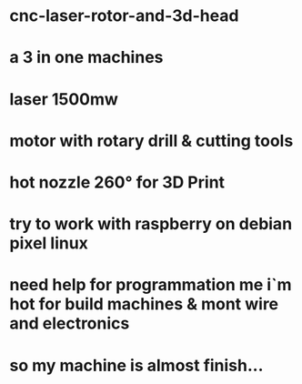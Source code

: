 # cnc-laser-rotor-and-3d-head
# a 3 in one machines
# laser 1500mw
# motor with rotary drill & cutting tools
# hot nozzle 260° for 3D Print
# try to work with raspberry on debian pixel linux
# need help for programmation me i`m hot for build machines & mont wire and electronics
# so my machine is almost finish...


